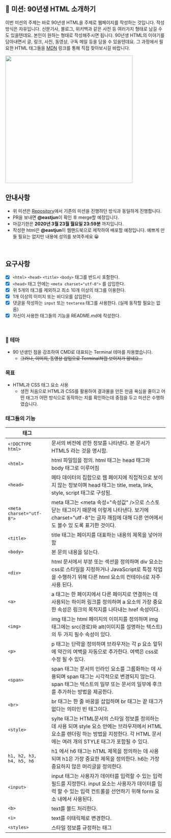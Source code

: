 
## 🚀 미션: 90년생 HTML 소개하기

이번 미션의 주제는 바로 90년생 HTML을 주제로 웹페이지를 작성하는 것입니다.
작성방식은 자유입니다. 
신문기사, 블로그, 위키백과 같은 사전 등 여러가지 형태로 남길 수도 있을텐데요. 본인이 원하는 형태로 작성해주시면 됩니다. 
90년생 HTML의 이야기를 담아내면서 글, 링크, 사진, 동영상, 구독 메일 등을 담을 수 있을텐데요. 그 과정에서 필요한 HTML 태그들을 [MDN](https://developer.mozilla.org/ko/docs/Web/HTML/Element) 링크를 통해 직접 찾아보시길 바랍니다.

<img src="https://techcourse-storage.s3.ap-northeast-2.amazonaws.com/2020-03-16T10:41:53.786image.png" width="400">

<br/>

## 안내사항

- 위 미션은 [Repository](https://github.com/woowacourse/html)에서 기존의 미션을 진행하던 방식과 동일하게 진행합니다.
- PR을 보내면 **@eastjun**이 확인 후 merge할 예정입니다.
- 마감기한은 **2020년 3월 23월 월요일 23:59분** 까지입니다.
- 작성한 html은  **@eastjun**이 웹핸드북으로 제작하여 배포할 예정입니다. 예쁘게 만들 필요는 없지만 내용에 성의를 보여주세요 😀

<br/>

## 요구사항 

- [x]  `<html>` `<head>` `<title>`  `<body>` 태그를 반드시 포함한다. 
- [x]  `<head>` 태그 안에는 `<meta charset="utf-8">` 를 삽입한다.
- [x]  위 5개의 태그를 제외하고 최소 10개 이상의 태그를 이용한다.
- [x]  1개 이상의 이미지 또는 비디오를 삽입한다.
- [x]  댓글을 작성하는 `input` 또는 `textarea` 태그를 사용한다. (실제 동작할 필요는 없음)
- [x]  자신이 사용한 태그들의 기능을 README.md에 작성한다.

<br/>

### 👏 테마



- 90 년생인 점을 강조하여 CMD로 대표되는 Terminal 테마를 차용했습니다.
  - ~~그러나, 이미지, 동영상 삽입으로 Terminal처럼 보이지가 않네요...~~



### 목표

- HTML과 CSS 태그 요소 사용
  - 생전 처음으로 HTML과 CSS를 활용하여 결과물을 만든 만큼 욕심을 줄이고 어떤 태그가 어떤 방식으로 동작하는 지를 확인하는데 중점을 두고 미션은 수행하였습니다.



### 태그들의 기능



| 태그                     |                                                              |
| ------------------------ | ------------------------------------------------------------ |
| `<!DOCTYPE html>`        | 문서의 버전에 관한 정보를 나타낸다. 본 문서가 HTML5 라는 것을 명시함. |
| `<html>`                 | html 파일임을 정의. html 태그는 head 태그와 body 태그로 이루어짐 |
| `<head>`                 | 메타 데이터의 집합으로 웹 페이지에 직접적으로 보이지 않는 정보이며 head 태그는 title, meta, link, style, script 태그로 구성됨. |
| `<meta charset="utf-8">` | meta 태그는 <meta 속성="속성값" />으로 스스토 닫는 태그이기 때문에 이렇게                                                                                         나타낸다. 보기에 charset="utf-8"는 글자 깨짐에 대해 다른 언어에서도 볼수 있                                                                                          도록 표기한 것이다. |
| `<title>`                | title 태그는 페이지를 대표하는 내용의 제목을 넣어야 함       |
| `<body>`                 | 본 문의 내용을 담는다.                                       |
| `<div>`                  | html 문서에서 부분 또는 섹션을 정의하며 div 요소는 css로 스타일을 지정하거나 JavaScript로 특정 작업을 수행하기 위해 다른 html 요소의 컨테이너로 자주 사용 된다. |
| `<a>`                    | a 태그는 한 페이지에서 다른 페이지로 연결하는 데 사용되는 하이퍼 링크를 정의하며 a 요소의 가장 중요한 속성은 링크의 목적지를 나타내는 href 속성이다. |
| `<img>`                  | img 태그는 html 페이지의 이미지를 정의하며 img 태그에는 src(경로)와 alt(이미지를 설명하는 텍스트)의 두 가지 필수 속성이 있다. |
| `<p>`                    | p 태그는 단락을 정의하며 브라우저는 각 p 요소 앞뒤에 약간의 여백을 자동으로 추가한다. 여백은 css로 수정 될 수 있다. |
| `<span>`                 | span 태그는 문서의 인라인 요소를 그룹화하는 데 사용되며 span 태그는 시각적으로 변경되지 않는다. span 태그는 텍스트의 일부 또는 문서의 일부에 후크를 추가하는 방법을 제공한다. |
| `<br>`                   | br 태그는 한 줄 바꿈을 삽입하며 br 태그는 끝 태그가 없다는 의미인 빈 태그이다. |
| `<style>`                | sylte 태그는 HTML문서의 스타일 정보를 정의하는데 사용 되며 style 요소 안에는 브라우저에서 HTML 요소를 렌더링 하는 방법을 지정한다. 각 HTML 문서에는 여러 개의 STYLE 태그가 포함될 수 있다. |
| `h1, h2, h3, h4, h5, h6` | h1 에서 h6 태그는 hTML 제목을 정의하는 데 사용되며 h1은 가장 중요한 제목을 정의한다. h6는 가장 중요하지 않은 머리글을 정의한다. |
| `<input>`                | input 태그는 사용자가 데이터를 입력할 수 있는 입력 필드를 지정한다. input 요소는 사용자가 데이터를 입력 할 수 있는 입력 컨트롤을 선언하기 위해 form 요소 내에서 사용된다. |
| `<b>`                    | text를 볼드 처리한다.                                        |
| `<i>`                    | text를 이태릭체로 변경한다.                                  |
| `<styles>`               | 스타일 정보를 규정하는 태그                                  |

